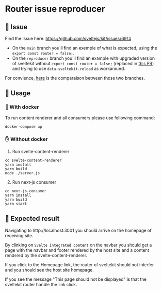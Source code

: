 # Router issue reproducer

## 🐛 Issue
Find the issue here: https://github.com/sveltejs/kit/issues/6914

- On the `main` branch you'll find an exemple of what is expected, using the `export const router = false;`. 
- On the `reproducer` branch you'll find an example with upgraded version of sveltekit without `export const router = false;` (replaced in [this PR](https://github.com/sveltejs/kit/pull/6446)) and trying to use `data-sveltekit-reload` as workaround.

For convience, [here](https://github.com/MaximeMenotti/sveltekit-router-issue-reproducer/pull/2/files) is the comparaison between those two branches.

## 🚀 Usage

### 🐳 With docker
To run content renderer and all consumers please use following command:
```shell
docker-compose up
```

### ✋ Without docker
1. Run svelte-content-renderer
```shell
cd svelte-content-renderer
yarn install
yarn build
node ./server.js
```

2. Run next-js consumer
```shell
cd next-js-consumer
yarn install
yarn build
yarn start
```

## 🙏 Expected result
Navigating to http://localhost:3001 you should arrive on the homepage of receiving site.

By clinking on `Svelte integrated content` on the navbar you should get a page with the navbar and footer rendered by the host site and a content rendered by the svelte-content-renderer. 

If you click to the Homepage link, the router of sveltekit should not interfer and you should see the host site homepage. 

If you see the message "This page should not be displayed" is that the sveltekit router handle the link click.

